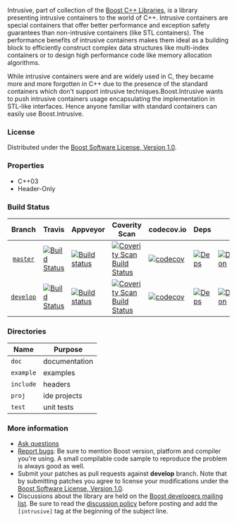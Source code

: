 Intrusive, part of collection of the [Boost C++ Libraries](http://github.com/boostorg), is a library presenting intrusive containers to the world of C++. Intrusive containers are special containers that offer better performance and exception safety guarantees than non-intrusive containers (like STL containers). The performance benefits of intrusive containers makes them ideal as a building block to efficiently construct complex data structures like multi-index containers or to design high performance code like memory allocation algorithms.

While intrusive containers were and are widely used in C, they became more and more forgotten in C++ due to the presence of the standard containers which don't support intrusive techniques.Boost.Intrusive wants to push intrusive containers usage encapsulating the implementation in STL-like interfaces. Hence anyone familiar with standard containers can easily use Boost.Intrusive.

### License

Distributed under the [Boost Software License, Version 1.0](http://www.boost.org/LICENSE_1_0.txt).

### Properties

* C++03
* Header-Only

### Build Status

Branch          | Travis | Appveyor | Coverity Scan | codecov.io | Deps | Docs | Tests |
:-------------: | ------ | -------- | ------------- | ---------- | ---- | ---- | ----- |
[`master`](https://github.com/boostorg/intrusive/tree/master) | [![Build Status](https://travis-ci.org/boostorg/intrusive.svg?branch=master)](https://travis-ci.org/boostorg/intrusive) | [![Build status](https://ci.appveyor.com/api/projects/status/9ckrveolxsonxfnb/branch/master?svg=true)](https://ci.appveyor.com/project/jeking3/intrusive-0k1xg/branch/master) | [![Coverity Scan Build Status](https://scan.coverity.com/projects/16048/badge.svg)](https://scan.coverity.com/projects/boostorg-intrusive) | [![codecov](https://codecov.io/gh/boostorg/intrusive/branch/master/graph/badge.svg)](https://codecov.io/gh/boostorg/intrusive/branch/master)| [![Deps](https://img.shields.io/badge/deps-master-brightgreen.svg)](https://pdimov.github.io/boostdep-report/master/intrusive.html) | [![Documentation](https://img.shields.io/badge/docs-master-brightgreen.svg)](http://www.boost.org/doc/libs/master/doc/html/intrusive.html) | [![Enter the Matrix](https://img.shields.io/badge/matrix-master-brightgreen.svg)](http://www.boost.org/development/tests/master/developer/intrusive.html)
[`develop`](https://github.com/boostorg/intrusive/tree/develop) | [![Build Status](https://travis-ci.org/boostorg/intrusive.svg?branch=develop)](https://travis-ci.org/boostorg/intrusive) | [![Build status](https://ci.appveyor.com/api/projects/status/9ckrveolxsonxfnb/branch/develop?svg=true)](https://ci.appveyor.com/project/jeking3/intrusive-0k1xg/branch/develop) | [![Coverity Scan Build Status](https://scan.coverity.com/projects/16048/badge.svg)](https://scan.coverity.com/projects/boostorg-intrusive) | [![codecov](https://codecov.io/gh/boostorg/intrusive/branch/develop/graph/badge.svg)](https://codecov.io/gh/boostorg/intrusive/branch/develop) | [![Deps](https://img.shields.io/badge/deps-develop-brightgreen.svg)](https://pdimov.github.io/boostdep-report/develop/intrusive.html) | [![Documentation](https://img.shields.io/badge/docs-develop-brightgreen.svg)](http://www.boost.org/doc/libs/develop/doc/html/intrusive.html) | [![Enter the Matrix](https://img.shields.io/badge/matrix-develop-brightgreen.svg)](http://www.boost.org/development/tests/develop/developer/intrusive.html)

### Directories

| Name        | Purpose                        |
| ----------- | ------------------------------ |
| `doc`       | documentation                  |
| `example`   | examples                       |
| `include`   | headers                        |
| `proj`      | ide projects                   |
| `test`      | unit tests                     |

### More information

* [Ask questions](http://stackoverflow.com/questions/ask?tags=c%2B%2B,boost,boost-intrusive)
* [Report bugs](https://github.com/boostorg/intrusive/issues): Be sure to mention Boost version, platform and compiler you're using. A small compilable code sample to reproduce the problem is always good as well.
* Submit your patches as pull requests against **develop** branch. Note that by submitting patches you agree to license your modifications under the [Boost Software License, Version 1.0](http://www.boost.org/LICENSE_1_0.txt).
* Discussions about the library are held on the [Boost developers mailing list](http://www.boost.org/community/groups.html#main). Be sure to read the [discussion policy](http://www.boost.org/community/policy.html) before posting and add the `[intrusive]` tag at the beginning of the subject line.

